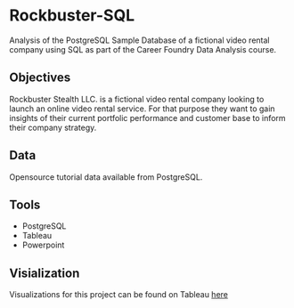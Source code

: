 # Rockbuster-SQL
Analysis of the PostgreSQL Sample Database of a fictional video rental company using SQL as part of the Career Foundry Data Analysis course.

## Objectives
Rockbuster Stealth LLC. is a fictional video rental company looking to launch an online video rental service. For that purpose they want to gain insights of their current portfolic performance and customer base to inform their company strategy.

## Data
Opensource tutorial data available from PostgreSQL.

## Tools
* PostgreSQL
* Tableau
* Powerpoint

## Visialization
Visualizations for this project can be found on Tableau [here](https://public.tableau.com/views/Task3_10RockbusterLaunchVisualizations/RockbusterLaunchVizzes?:language=en-US&:display_count=n&:origin=viz_share_link)
